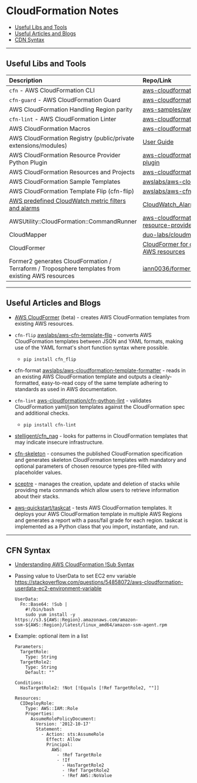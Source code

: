 # CloudFormation Notes

- [Useful Libs and Tools](#useful-libs-and-tools)
- [Useful Articles and Blogs](#useful-articles-and-blogs)
- [CDN Syntax](#cfn-syntax)

---
## Useful Libs and Tools

| Description | Repo/Link |
| :--- | :--- |
| `cfn` - AWS CloudFormation CLI | [aws-cloudformation/aws-cloudformation-cli](https://github.com/aws-cloudformation/cloudformation-cli) |
| `cfn-guard` - AWS CloudFormation Guard | [aws-cloudformation/cloudformation-guard](https://github.com/aws-cloudformation/cloudformation-guard) |
| AWS CloudFormation Handling Region parity| [aws-samples/aws-cloudformation-region-parity](https://github.com/aws-samples/aws-cloudformation-region-parity) |
| `cfn-lint` - AWS CloudFormation Linter | [aws-cloudformation/cfn-python-lint](https://github.com/aws-cloudformation/cfn-python-lint) |
| AWS CloudFormation Macros | [aws-cloudformation/aws-cloudformation-macros](https://github.com/aws-cloudformation/aws-cloudformation-macros) |
| AWS CloudFormation Registry (public/private extensions/modules) | [User Guide](https://docs.aws.amazon.com/AWSCloudFormation/latest/UserGuide/registry.html) |
| AWS CloudFormation Resource Provider Python Plugin | [aws-cloudformation/cloudformation-cli-python-plugin](https://github.com/aws-cloudformation/cloudformation-cli-python-plugin) |
| AWS CloudFormation Resources and Projects | [aws-cloudformation/awesome-cloudformation](https://github.com/aws-cloudformation/awesome-cloudformation) |
| AWS CloudFormation Sample Templates | [awslabs/aws-cloudformation-templates](https://github.com/awslabs/aws-cloudformation-templates) |
| AWS CloudFormation Template Flip (cfn-flip) | [awslabs/aws-cfn-template-flip](https://github.com/awslabs/aws-cfn-template-flip) |
| [AWS predefined CloudWatch metric filters and alarms](https://docs.aws.amazon.com/awscloudtrail/latest/userguide/use-cloudformation-template-to-create-cloudwatch-alarms.html) |[CloudWatch_Alarms_for_CloudTrail_API_Activity.zip](https://docs.aws.amazon.com/awscloudtrail/latest/userguide/samples/CloudWatch_Alarms_for_CloudTrail_API_Activity.zip)|
| AWSUtility::CloudFormation::CommandRunner | [aws-cloudformation/aws-cloudformation-resource-providers-awsutilities-commandrunner](https://github.com/aws-cloudformation/aws-cloudformation-resource-providers-awsutilities-commandrunner) |
| CloudMapper | [duo-labs/cloudmapper](https://github.com/duo-labs/cloudmapper) |
| CloudFormer | [CloudFormer for creating templates from existing AWS resources](https://docs.aws.amazon.com/AWSCloudFormation/latest/UserGuide/cfn-using-cloudformer.html) |
| Former2 generates CloudFormation / Terraform / Troposphere templates from existing AWS resources | [iann0036/former2](https://github.com/iann0036/former2) |

---
## Useful Articles and Blogs

- [AWS CloudFormer](https://docs.aws.amazon.com/AWSCloudFormation/latest/UserGuide/cfn-using-cloudformer.html)
 (beta) - creates AWS CloudFormation templates from existing AWS resources.

- `cfn-flip` [awslabs/aws-cfn-template-flip](https://github.com/awslabs/aws-cfn-template-flip) -
  converts AWS CloudFormation templates between JSON and YAML formats, making use of the YAML format's short function
  syntax where possible.
  - `pip install cfn_flip`

- cfn-format [awslabs/aws-cloudformation-template-formatter](https://github.com/awslabs/aws-cloudformation-template-formatter) -
  reads in an existing AWS CloudFormation template and outputs a cleanly-formatted, easy-to-read copy of the same template adhering to standards as used in AWS documentation.

- `cfn-lint` [aws-cloudformation/cfn-python-lint](https://github.com/aws-cloudformation/cfn-python-lint) -
  validates CloudFormation yaml/json templates against the CloudFormation spec and additional checks.
  - `pip install cfn-lint`

- [stelligent/cfn_nag](https://github.com/stelligent/cfn_nag) -
  looks for patterns in CloudFormation templates that may indicate insecure infrastructure.

- [cfn-skeleton](https://github.com/awslabs/aws-cloudformation-template-builder) -
  consumes the published CloudFormation specification and generates skeleton CloudFormation templates with mandatory and optional parameters of chosen resource types pre-filled with placeholder values.

- [sceptre](https://sceptre.cloudreach.com/) -
  manages the creation, update and deletion of stacks while providing meta commands which allow users to retrieve
  information about their stacks.

- [aws-quickstart/taskcat](https://github.com/aws-quickstart/taskcat) -
  tests AWS CloudFormation templates. It deploys your AWS CloudFormation template in multiple AWS Regions and
  generates a report with a pass/fail grade for each region.
  taskcat is implemented as a Python class that you import, instantiate, and run.

---
## CFN Syntax

- [Understanding AWS CloudFormation !Sub Syntax](https://www.fischco.org/technica/2017/cloud-formation-sub/)

- Passing value to UserData to set EC2 env variable https://stackoverflow.com/questions/54858072/aws-cloudformation-userdata-ec2-environment-variable
    ```
    UserData:
      Fn::Base64: !Sub |
        #!/bin/bash
        sudo yum install -y https://s3.${AWS::Region}.amazonaws.com/amazon-ssm-${AWS::Region}/latest/linux_amd64/amazon-ssm-agent.rpm
    ```

- Example: optional item in a list
    ```
    Parameters:
      TargetRole:
        Type: String
      TargetRole2:
        Type: String
        Default: ""

    Conditions:
      HasTargetRole2: !Not [!Equals [!Ref TargetRole2, ""]]

    Resources:
      CIDeployRole:
        Type: AWS::IAM::Role
        Properties:
          AssumeRolePolicyDocument:
            Version: '2012-10-17'
            Statement:
              - Action: sts:AssumeRole
                Effect: Allow
                Principal:
                  AWS:
                    - !Ref TargetRole
                    - !If
                      - HasTargetRole2
                      - !Ref TargetRole2
                      - !Ref AWS::NoValue
    ```
